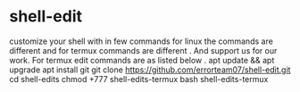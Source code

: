 # shell-edit
customize your shell with in few commands for linux the commands are different and for termux commands are different . And support us for our work.
For termux edit commands are as listed below .
apt update && apt upgrade
apt install git
git clone https://github.com/errorteam07/shell-edit.git
cd shell-edits
chmod +777 shell-edits-termux
bash shell-edits-termux
